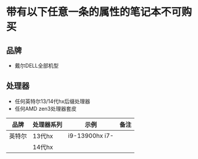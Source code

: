 # 带有以下任意一条的属性的笔记本不可购买

## 品牌 
- 戴尔DELL全部机型

## 处理器
- 任何英特尔13/14代hx后缀处理器
- 任何AMD zen3处理器套皮

| 品牌 | 处理器系列 | 示例 | 备注 |
| --- | --- | --- | --- | 
| 英特尔 | 13代hx | i9-13900hx i7- |  | 
| | 14代hx | | | 
